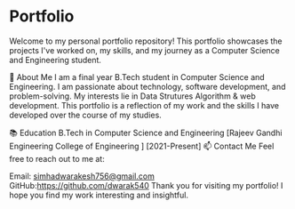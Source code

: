 # Portfolio
Welcome to my personal portfolio repository! This portfolio showcases the projects I've worked on, my skills, and my journey as a Computer Science and Engineering student.

🚀 About Me
I am a final year B.Tech student in Computer Science and Engineering. I am passionate about technology, software development, and problem-solving. My interests lie in Data Strutures Algorithm & web development. This portfolio is a reflection of my work and the skills I have developed over the course of my studies.

📚 Education
B.Tech in Computer Science and Engineering
[Rajeev Gandhi Engineering College of Engineering ]
[2021-Present]
📫 Contact Me
Feel free to reach out to me at:

Email: simhadwarakesh756@gmail.com
GitHub:https://github.com/dwarak540
Thank you for visiting my portfolio! I hope you find my work interesting and insightful.
